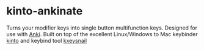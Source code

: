 # kinto-ankinate
Turns your modifier keys into single button multifunction keys. Designed for use with [Anki](ankiweb.net/). Built on top of the excellent Linux/Windows to Mac keybinder [kinto](https://github.com/rbreaves/kinto) and keybind tool [kxeysnail](https://github.com/mooz/xkeysnail)
